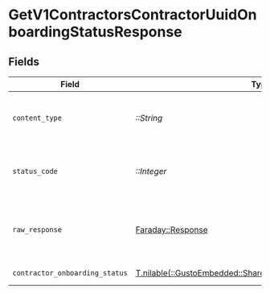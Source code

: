 # GetV1ContractorsContractorUuidOnboardingStatusResponse


## Fields

| Field                                                                                                               | Type                                                                                                                | Required                                                                                                            | Description                                                                                                         |
| ------------------------------------------------------------------------------------------------------------------- | ------------------------------------------------------------------------------------------------------------------- | ------------------------------------------------------------------------------------------------------------------- | ------------------------------------------------------------------------------------------------------------------- |
| `content_type`                                                                                                      | *::String*                                                                                                          | :heavy_check_mark:                                                                                                  | HTTP response content type for this operation                                                                       |
| `status_code`                                                                                                       | *::Integer*                                                                                                         | :heavy_check_mark:                                                                                                  | HTTP response status code for this operation                                                                        |
| `raw_response`                                                                                                      | [Faraday::Response](https://www.rubydoc.info/gems/faraday/Faraday/Response)                                         | :heavy_check_mark:                                                                                                  | Raw HTTP response; suitable for custom response parsing                                                             |
| `contractor_onboarding_status`                                                                                      | [T.nilable(::GustoEmbedded::Shared::ContractorOnboardingStatus)](../../models/shared/contractoronboardingstatus.md) | :heavy_minus_sign:                                                                                                  | Example response.                                                                                                   |